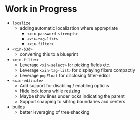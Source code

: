 # Work in Progress

- `localize`
  - adding automatic localization where appropriate
    - `<xin-password-strength>`
    - `<xin-tag-list>`
    - `<xin-filter>`
- `<xin-b3d>`
  - converting this to a blueprint
- `<xin-filter>`
  - Leverage `<xin-select>` for picking fields etc.
  - Leverage `<xin-tag-list>` for displaying filters compactly
  - Leverage `popFloat` for disclosing filter-editor
- `<xin-editable>`
  - Add support for disabling / enabling options
  - Hide lock icons while resizing
  - Maybe show lines under locks indicating the parent
  - Support snapping to sibling boundaries and centers
- builds
  - better leveraging of tree-shacking
  <!--{"pin": "bottom"}-->
